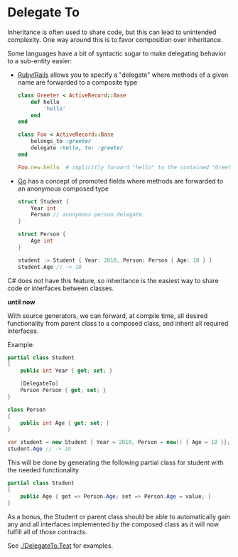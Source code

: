 # Delegate To

Inheritance is often used to share code, but this can lead to unintended complexity.
One way around this is to favor composition over inheritance.

Some languages have a bit of syntactic sugar to make delegating behavior to a sub-entity easier:
- [Ruby/Rails](https://apidock.com/rails/Module/delegate) allows you to specify a "delegate" where methods of a given name are forwarded to a composite type

    ```rb
    class Greeter < ActiveRecord::Base
        def hello
            'hello'
        end
    end

    class Foo < ActiveRecord::Base
        belongs_to :greeter
        delegate :hello, to: :greeter
    end

    Foo.new.hello  # implicitly forward "hello" to the contained "Greeter"
    ```

- [Go](https://www.geeksforgeeks.org/promoted-fields-in-golang-structure/) has a concept of promoted fields where methods are forwarded to an anonymous composed type

    ```go
    struct Student {
        Year int
        Person // anonymous person delegate
    }
    
    struct Person {
        Age int
    }

    student := Student { Year: 2010, Person: Person { Age: 18 } }
    student.Age // -> 18
    ```

C# does not have this feature, so inheritance is the easiest way to share code or interfaces between classes.

**until now**

With source generators, we can forward, at compile time, all desired functionality from parent class to a composed class, and inherit all required interfaces.

Example: 

```csharp
partial class Student
{
    public int Year { get; set; }

    [DelegateTo]
    Person Person { get; set; }
}

class Person
{
    public int Age { get; set; }
}

var student = new Student { Year = 2010, Person = new() { Age = 18 }};
student.Age // -> 18

```

This will be done by generating the following partial class for student with the needed functionality


```cs
partial class Student
{
    public Age { get => Person.Age; set => Person.Age = value; }
}
```

As a bonus, the Student or parent class should be able to automatically gain any and all interfaces implemented by the composed class as it will now fulfill all of those contracts.

See [./DelegateTo.Test](./DelegateTo.Test) for examples.